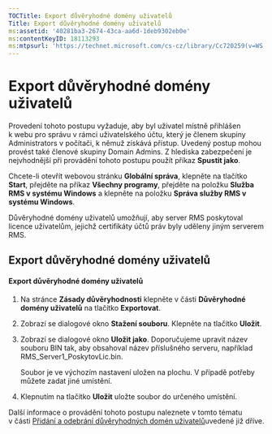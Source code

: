 ```yaml
---
TOCTitle: Export důvěryhodné domény uživatelů
Title: Export důvěryhodné domény uživatelů
ms:assetid: '40281ba3-2674-43ca-aa6d-1deb9302eb0e'
ms:contentKeyID: 18113293
ms:mtpsurl: 'https://technet.microsoft.com/cs-cz/library/Cc720259(v=WS.10)'
---
```


Export důvěryhodné domény uživatelů
===================================

Provedení tohoto postupu vyžaduje, aby byl uživatel místně přihlášen k webu pro správu v rámci uživatelského účtu, který je členem skupiny Administrators v počítači, k němuž získává přístup. Uvedený postup mohou provést také členové skupiny Domain Admins. Z hlediska zabezpečení je nejvhodnější při provádění tohoto postupu použít příkaz **Spustit jako**.

Chcete-li otevřít webovou stránku **Globální správa**, klepněte na tlačítko **Start**, přejděte na příkaz **Všechny programy**, přejděte na položku **Služba RMS v systému Windows** a klepněte na položku **Správa služby RMS v systému Windows**.

Důvěryhodné domény uživatelů umožňují, aby server RMS poskytoval licence uživatelům, jejichž certifikáty účtů práv byly uděleny jiným serverem RMS.

Export důvěryhodné domény uživatelů
-----------------------------------

#### Export důvěryhodné domény uživatelů

1.  Na stránce **Zásady důvěryhodnosti** klepněte v části **Důvěryhodné domény uživatelů** na tlačítko **Exportovat**.

2.  Zobrazí se dialogové okno **Stažení souboru**. Klepněte na tlačítko **Uložit**.

3.  Zobrazí se dialogové okno **Uložit jako**. Doporučujeme upravit název souboru BIN tak, aby obsahoval název příslušného serveru, například RMS\_Server1\_PoskytovLic.bin.

    Soubor je ve výchozím nastavení uložen na plochu. V případě potřeby můžete zadat jiné umístění.

4.  Klepnutím na tlačítko **Uložit** uložte soubor do určeného umístění.

Další informace o provádění tohoto postupu naleznete v tomto tématu v části [Přidání a odebrání důvěryhodných domén uživatelů](https://technet.microsoft.com/7c440b15-01c4-49f1-b43c-00f67f3388c1)uvedené již dříve.
